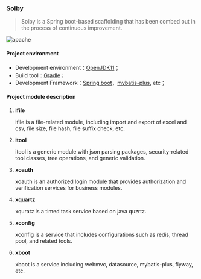 ### Solby

> Solby is a Spring boot-based scaffolding that has been combed out in the process of continuous improvement.

![apache](http://jaywcjlove.github.io/sb/license/apache.svg)

#### Project environment

- Development environment：[OpenJDK11](https://openjdk.java.net/projects/jdk/11)；
- Build tool：[Gradle](https://gradle.org/)；
- Development Framework：[Spring boot](https://spring.io/projects/spring-boot)，[mybatis-plus](https://github.com/baomidou/mybatis-plus), etc；

#### Project module description

1. **ifile**

   ifile is a file-related module, including import and export of excel and csv, file size, file hash, file suffix check, etc.

2. **itool**

   itool is a generic module with json parsing packages, security-related tool classes, tree operations, and generic validation.
   
3. **xoauth**

   xoauth is an authorized login module that provides authorization and verification services for business modules.

4. **xquartz**

   xquratz is a timed task service based on java quzrtz.
   
5. **xconfig**

   xconfig is a service that includes configurations such as redis, thread pool, and related tools.

6. **xboot**

   xboot is a service including webmvc, datasource, mybatis-plus, flyway, etc.
